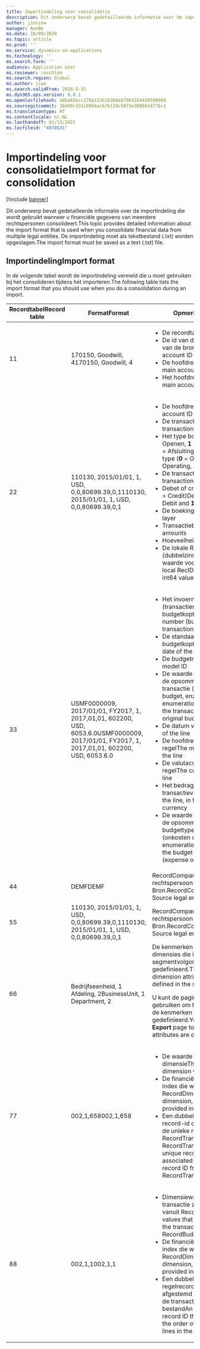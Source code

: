 ```yaml
---
title: Importindeling voor consolidatie
description: Dit onderwerp bevat gedetailleerde informatie over de importindeling die wordt gebruikt wanneer u financiële gegevens van meerdere rechtspersonen consolideert.
author: jinniew
manager: AnnBe
ms.date: 10/09/2020
ms.topic: article
ms.prod: ''
ms.service: dynamics-ax-applications
ms.technology: ''
ms.search.form: ''
audience: Application User
ms.reviewer: roschlom
ms.search.region: Global
ms.author: jiwo
ms.search.validFrom: 2018-5-31
ms.dyn365.ops.version: 8.0.1
ms.openlocfilehash: a8ba65ecc27bb152b1b368e870b15544d9599968
ms.sourcegitcommit: 38d40c331c8894acb7b119c5073e3088b54776c1
ms.translationtype: HT
ms.contentlocale: nl-NL
ms.lasthandoff: 01/15/2021
ms.locfileid: "4978531"
---
```

# <a name="import-format-for-consolidation"></a><span data-ttu-id="6f426-103">Importindeling voor consolidatie</span><span class="sxs-lookup"><span data-stu-id="6f426-103">Import format for consolidation</span></span>

[!include [banner](../includes/banner.md)]

<span data-ttu-id="6f426-104">Dit onderwerp bevat gedetailleerde informatie over de importindeling die wordt gebruikt wanneer u financiële gegevens van meerdere rechtspersonen consolideert.</span><span class="sxs-lookup"><span data-stu-id="6f426-104">This topic provides detailed information about the import format that is used when you consolidate financial data from multiple legal entities.</span></span> <span data-ttu-id="6f426-105">De importindeling moet als tekstbestand (.txt) worden opgeslagen.</span><span class="sxs-lookup"><span data-stu-id="6f426-105">The import format must be saved as a text (.txt) file.</span></span>

## <a name="import-format"></a><span data-ttu-id="6f426-106">Importindeling</span><span class="sxs-lookup"><span data-stu-id="6f426-106">Import format</span></span>

<span data-ttu-id="6f426-107">In de volgende tabel wordt de importindeling vermeld die u moet gebruiken bij het consolideren tijdens het importeren.</span><span class="sxs-lookup"><span data-stu-id="6f426-107">The following table lists the import format that you should use when you do a consolidation during an import.</span></span>

| <span data-ttu-id="6f426-108">Recordtabel</span><span class="sxs-lookup"><span data-stu-id="6f426-108">Record table</span></span> | <span data-ttu-id="6f426-109">Format</span><span class="sxs-lookup"><span data-stu-id="6f426-109">Format</span></span> | <span data-ttu-id="6f426-110">Opmerkingen</span><span class="sxs-lookup"><span data-stu-id="6f426-110">Notes</span></span> |
|--------------|---------|-------|
| <span data-ttu-id="6f426-111">1</span><span class="sxs-lookup"><span data-stu-id="6f426-111">1</span></span>            | <span data-ttu-id="6f426-112">170150, Goodwill, 4</span><span class="sxs-lookup"><span data-stu-id="6f426-112">170150, Goodwill, 4</span></span> | <ul><li><span data-ttu-id="6f426-113">De recordtabel</span><span class="sxs-lookup"><span data-stu-id="6f426-113">The record table</span></span></li><li><span data-ttu-id="6f426-114">De id van de hoofdrekening van de bron</span><span class="sxs-lookup"><span data-stu-id="6f426-114">The source main account ID</span></span></li><li><span data-ttu-id="6f426-115">De hoofdrekeningsregel</span><span class="sxs-lookup"><span data-stu-id="6f426-115">The main account line</span></span></li><li><span data-ttu-id="6f426-116">Het hoofdrekeningtype</span><span class="sxs-lookup"><span data-stu-id="6f426-116">The main account type</span></span></li></ul> |
| <span data-ttu-id="6f426-117">2</span><span class="sxs-lookup"><span data-stu-id="6f426-117">2</span></span>            | <span data-ttu-id="6f426-118">110130, 2015/01/01, 1, USD, 0,0,80699.39,0,1</span><span class="sxs-lookup"><span data-stu-id="6f426-118">110130, 2015/01/01, 1, USD, 0,0,80699.39,0,1</span></span> | <ul><li><span data-ttu-id="6f426-119">De hoofdrekening-id</span><span class="sxs-lookup"><span data-stu-id="6f426-119">The main account ID</span></span></li><li><span data-ttu-id="6f426-120">De transactiedatum</span><span class="sxs-lookup"><span data-stu-id="6f426-120">The transaction date</span></span></li><li><span data-ttu-id="6f426-121">Het type boekperiode (**0** = Openen, **1** = Operationeel en **2** = Afsluiting)</span><span class="sxs-lookup"><span data-stu-id="6f426-121">The fiscal period type (**0** = Opening, **1** = Operating, and **2** = Closing)</span></span></li><li><span data-ttu-id="6f426-122">De transactievaluta</span><span class="sxs-lookup"><span data-stu-id="6f426-122">The transaction currency</span></span></li><li><span data-ttu-id="6f426-123">Debet of credit (**0** = Debet en **1** = Credit)</span><span class="sxs-lookup"><span data-stu-id="6f426-123">Debit or credit (**0** = Debit and **1** = Credit)</span></span></li><li><span data-ttu-id="6f426-124">De boekingslaag</span><span class="sxs-lookup"><span data-stu-id="6f426-124">The posting layer</span></span></li><li><span data-ttu-id="6f426-125">Transactiebedragen</span><span class="sxs-lookup"><span data-stu-id="6f426-125">Transaction amounts</span></span></li><li><span data-ttu-id="6f426-126">Hoeveelheid</span><span class="sxs-lookup"><span data-stu-id="6f426-126">Quantity</span></span></li><li><span data-ttu-id="6f426-127">De lokale RecID (dubbelzinnige, unieke int64-waarde voor de transactie)</span><span class="sxs-lookup"><span data-stu-id="6f426-127">The local RecID (ambiguous, unique int64 value for the transaction)</span></span></li></ul> |
| <span data-ttu-id="6f426-128">3</span><span class="sxs-lookup"><span data-stu-id="6f426-128">3</span></span>            | <span data-ttu-id="6f426-129">USMF0000009, 2017/01/01, FY2017, 1, 2017,01,01, 602200, USD, 6053.6.0</span><span class="sxs-lookup"><span data-stu-id="6f426-129">USMF0000009, 2017/01/01, FY2017, 1, 2017,01,01, 602200, USD, 6053.6.0</span></span> | <ul><li><span data-ttu-id="6f426-130">Het invoernummer (transactienummer van budgetkoptekst)</span><span class="sxs-lookup"><span data-stu-id="6f426-130">The entry number (budget header transaction number)</span></span></li><li><span data-ttu-id="6f426-131">De standaarddatum van de budgetkoptekst</span><span class="sxs-lookup"><span data-stu-id="6f426-131">The default date of the budget header</span></span></li><li><span data-ttu-id="6f426-132">De budgetmodel-id</span><span class="sxs-lookup"><span data-stu-id="6f426-132">The budget model ID</span></span></li><li><span data-ttu-id="6f426-133">De waarde (geheel getal) van de opsomming voor het type transactie (leeg, oorspronkelijk budget, enzovoort)</span><span class="sxs-lookup"><span data-stu-id="6f426-133">The enumeration integer value for the transaction type (blank, original budget, and so on)</span></span></li><li><span data-ttu-id="6f426-134">De datum van de regel</span><span class="sxs-lookup"><span data-stu-id="6f426-134">The date of the line</span></span></li><li><span data-ttu-id="6f426-135">De hoofdrekening-id voor de regel</span><span class="sxs-lookup"><span data-stu-id="6f426-135">The main account ID for the line</span></span></li><li><span data-ttu-id="6f426-136">De valutacode voor de regel</span><span class="sxs-lookup"><span data-stu-id="6f426-136">The currency code for the line</span></span></li><li><span data-ttu-id="6f426-137">Het bedrag voor de regel, in de transactievaluta</span><span class="sxs-lookup"><span data-stu-id="6f426-137">The amount for the line, in the transaction currency</span></span></li><li><span data-ttu-id="6f426-138">De waarde (geheel getal) van de opsomming voor het budgettype voor de regel (onkosten of opbrengst)</span><span class="sxs-lookup"><span data-stu-id="6f426-138">The enumeration integer value for the budget type for the line (expense or revenue)</span></span></li></ul> |
| <span data-ttu-id="6f426-139">4</span><span class="sxs-lookup"><span data-stu-id="6f426-139">4</span></span>            | <span data-ttu-id="6f426-140">DEMF</span><span class="sxs-lookup"><span data-stu-id="6f426-140">DEMF</span></span> | <span data-ttu-id="6f426-141">RecordCompany is de rechtspersoon Bron.</span><span class="sxs-lookup"><span data-stu-id="6f426-141">RecordCompany is the Source legal entity.</span></span> |
| <span data-ttu-id="6f426-142">5</span><span class="sxs-lookup"><span data-stu-id="6f426-142">5</span></span>            | <span data-ttu-id="6f426-143">110130, 2015/01/01, 1, USD, 0,0,80699.39,0,1</span><span class="sxs-lookup"><span data-stu-id="6f426-143">110130, 2015/01/01, 1, USD, 0,0,80699.39,0,1</span></span> | <span data-ttu-id="6f426-144">RecordCompany is de rechtspersoon Bron.</span><span class="sxs-lookup"><span data-stu-id="6f426-144">RecordCompany is the Source legal entity.</span></span> |
| <span data-ttu-id="6f426-145">6</span><span class="sxs-lookup"><span data-stu-id="6f426-145">6</span></span>            | <span data-ttu-id="6f426-146">Bedrijfseenheid, 1 Afdeling, 2</span><span class="sxs-lookup"><span data-stu-id="6f426-146">BusinessUnit, 1 Department, 2</span></span> | <span data-ttu-id="6f426-147">De kenmerken van financiële dimensies die in de segmentvolgorde zijn gedefinieerd.</span><span class="sxs-lookup"><span data-stu-id="6f426-147">The financial dimension attributes that are defined in the segment order.</span></span><p><span data-ttu-id="6f426-148">U kunt de pagina **Exporteren** gebruiken om te controleren hoe de kenmerken zijn gedefinieerd.</span><span class="sxs-lookup"><span data-stu-id="6f426-148">You can use the **Export** page to verify how the attributes are defined.</span></span></p> |
| <span data-ttu-id="6f426-149">7</span><span class="sxs-lookup"><span data-stu-id="6f426-149">7</span></span>            | <span data-ttu-id="6f426-150">002,1,658</span><span class="sxs-lookup"><span data-stu-id="6f426-150">002,1,658</span></span> | <ul><li><span data-ttu-id="6f426-151">De waarde van financiële dimensie</span><span class="sxs-lookup"><span data-stu-id="6f426-151">The financial dimension value</span></span></li><li><span data-ttu-id="6f426-152">De financiële dimensie, als de index die wordt geleverd in RecordDimensions</span><span class="sxs-lookup"><span data-stu-id="6f426-152">The financial dimension, as the index that is provided in RecordDimensions</span></span></li><li><span data-ttu-id="6f426-153">Een dubbelzinnige, unieke record-id die gekoppeld is aan de unieke record-id van RecordTrans of RecordTrans2</span><span class="sxs-lookup"><span data-stu-id="6f426-153">An ambiguous, unique record ID that is associated with the unique record ID from RecordTrans or RecordTrans2</span></span></li></ul> |
| <span data-ttu-id="6f426-154">8</span><span class="sxs-lookup"><span data-stu-id="6f426-154">8</span></span>            | <span data-ttu-id="6f426-155">002,1,1</span><span class="sxs-lookup"><span data-stu-id="6f426-155">002,1,1</span></span> | <ul><li><span data-ttu-id="6f426-156">Dimensiewaarden die aan de transactie zijn gekoppeld vanuit Recordbudget</span><span class="sxs-lookup"><span data-stu-id="6f426-156">Dimension values that are associated with the transaction from RecordBudget</span></span></li><li><span data-ttu-id="6f426-157">De financiële dimensie, als de index die wordt geleverd in RecordDimensions</span><span class="sxs-lookup"><span data-stu-id="6f426-157">The financial dimension, as the index that is provided in RecordDimensions</span></span></li><li><span data-ttu-id="6f426-158">Een dubbelzinnige regelrecord-ID die is afgestemd op de volgorde van de transactieregels in het bestand</span><span class="sxs-lookup"><span data-stu-id="6f426-158">An ambiguous line record ID that is aligned with the order of the transaction lines in the file</span></span></li></ul> |
